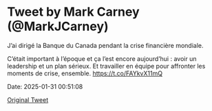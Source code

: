 # Tweet by Mark Carney (@MarkJCarney)

J’ai dirigé la Banque du Canada pendant la crise financière mondiale.

C’était important à l’époque et ça l’est encore aujourd’hui : avoir un leadership et un plan sérieux. Et travailler en équipe pour affronter les moments de crise, ensemble. https://t.co/FAYkvX11mQ

Date: 2025-01-31 00:51:08

[Original Tweet](https://x.com/MarkJCarney/status/1885128648782397808)

